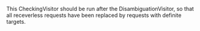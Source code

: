 This CheckingVisitor should be run after the DisambiguationVisitor, so that all receverless requests have been replaced by requests with definite targets.